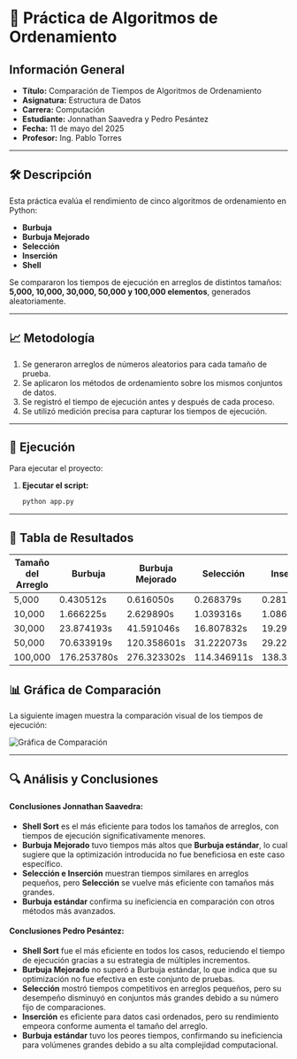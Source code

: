 # 📌 Práctica de Algoritmos de Ordenamiento  

## Información General  
- **Título:** Comparación de Tiempos de Algoritmos de Ordenamiento  
- **Asignatura:** Estructura de Datos  
- **Carrera:** Computación  
- **Estudiante:** Jonnathan Saavedra y Pedro Pesántez
- **Fecha:** 11 de mayo del 2025
- **Profesor:** Ing. Pablo Torres  

---

## 🛠️ Descripción  
Esta práctica evalúa el rendimiento de cinco algoritmos de ordenamiento en Python:  
- **Burbuja**  
- **Burbuja Mejorado**  
- **Selección**  
- **Inserción**  
- **Shell**  

Se compararon los tiempos de ejecución en arreglos de distintos tamaños: **5,000, 10,000, 30,000, 50,000 y 100,000 elementos**, generados aleatoriamente.

---

## 📈 Metodología  
1. Se generaron arreglos de números aleatorios para cada tamaño de prueba.  
2. Se aplicaron los métodos de ordenamiento sobre los mismos conjuntos de datos.  
3. Se registró el tiempo de ejecución antes y después de cada proceso.  
4. Se utilizó medición precisa para capturar los tiempos de ejecución.  

---

## 🚀 Ejecución  
Para ejecutar el proyecto:  

1. **Ejecutar el script:**  
   
   ```bash  
   python app.py  
---
## 📑 Tabla de Resultados  

| Tamaño del Arreglo | Burbuja | Burbuja Mejorado | Selección | Inserción | Shell |
|--------------------|---------|------------------|-----------|-----------|--------|
| 5,000 | 0.430512s | 0.616050s | 0.268379s | 0.281681s | **0.006449s** |
| 10,000 | 1.666225s | 2.629890s | 1.039316s | 1.086095s | **0.014736s** |
| 30,000 | 23.874193s | 41.591046s | 16.807832s | 19.298807s | **0.094822s** |
| 50,000 | 70.633919s | 120.358601s | 31.222073s | 29.222461s | **0.111307s** |
| 100,000 | 176.253780s | 276.323302s | 114.346911s | 138.392213s | **0.442078s** |

## 📊 Gráfica de Comparación  
La siguiente imagen muestra la comparación visual de los tiempos de ejecución:  

![Gráfica de Comparación](https://github.com/user-attachments/assets/9e731f31-d567-427a-a5be-1143d1b764b3)  

---

## 🔍 Análisis y Conclusiones  
#### Conclusiones Jonnathan Saavedra:
- **Shell Sort** es el más eficiente para todos los tamaños de arreglos, con tiempos de ejecución significativamente menores.  
- **Burbuja Mejorado** tuvo tiempos más altos que **Burbuja estándar**, lo cual sugiere que la optimización introducida no fue beneficiosa en este caso específico.  
- **Selección e Inserción** muestran tiempos similares en arreglos pequeños, pero **Selección** se vuelve más eficiente con tamaños más grandes.  
- **Burbuja estándar** confirma su ineficiencia en comparación con otros métodos más avanzados.  
#### Conclusiones Pedro Pesántez:
- **Shell Sort** fue el más eficiente en todos los casos, reduciendo el tiempo de ejecución gracias a su estrategia de múltiples incrementos.  
- **Burbuja Mejorado** no superó a Burbuja estándar, lo que indica que su optimización no fue efectiva en este conjunto de pruebas.  
- **Selección** mostró tiempos competitivos en arreglos pequeños, pero su desempeño disminuyó en conjuntos más grandes debido a su número fijo de comparaciones.  
- **Inserción** es eficiente para datos casi ordenados, pero su rendimiento empeora conforme aumenta el tamaño del arreglo.  
- **Burbuja estándar** tuvo los peores tiempos, confirmando su ineficiencia para volúmenes grandes debido a su alta complejidad computacional.  
